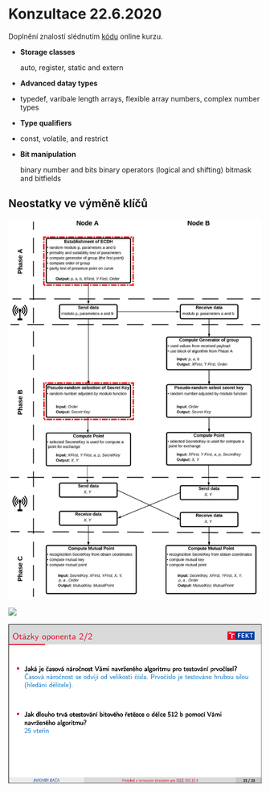 # Konzultace 22.6.2020

Doplnění znalostí slédnutím <a href="https://www.udemy.com/course/advanced-c-programming-course/">kódu</a> online kurzu. </a>  </p>


* **Storage classes**</p>
auto, register, static and extern

* **Advanced datay types**</p>
- typedef, varibale length arrays, flexible array numbers, complex number types

* **Type qualifiers**</p>
- const, volatile, and restrict

* **Bit manipulation** </p>
binary number and bits
binary operators (logical and shifting)
bitmask and bitfields

## Neostatky ve výměně klíčů

<p float="left">
  <img src="/Pictures (general)/PostApplication/1.png" width="800" /> 
<p float="left"> </p> 


<p float="left">
  <img src="/Pictures (general)/PostApplication/Post Prime" width="800" /> 
<p float="left"> </p> 


<p float="left">
  <img src="/Pictures (general)/Presentation ver2.00 FRAME/23.png" width="800" /> 
<p float="left"> </p> 
